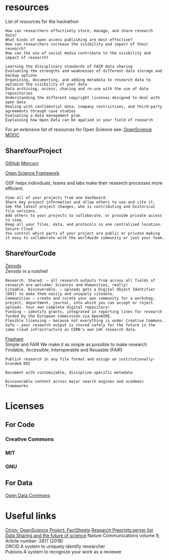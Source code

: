 # resources
List of resources for the hackathon

    How can researchers effectively store, manage, and share research data?
    What kinds of open access publishing are most effective?
    How can researchers increase the visibility and impact of their research?
    How can the use of social media contribute to the visibility and impact of research?
    
    Learning the disciplinary standards of FAIR data sharing
    Evaluating the strengths and weaknesses of different data storage and backup options
    Organizing, documenting, and adding metadata to research data to optimize the visibility of your data
    Data archiving, access, sharing and re-use with the use of data repositories
    Understanding the different copyright licenses designed to deal with open data
    Dealing with confidential data, company restrictions, and third-party agreements through case studies
    Evaluating a data management plan
    Explaining how Open Data can be applied in your field of research
    
For an extensive list of resources for Open Science see: [OpenScience MOOC](https://opensciencemooc.eu/resources/#)
## ShareYourProject
[GitHub]()
[Mercury]()

[Open Science Framework]()

OSF helps individuals, teams and labs make their research processes more efficient.

    View all of your projects from one dashboard.
    Share key project information and allow others to use and cite it.
    See the latest project changes, who is contributing and historical file versions.
    Add others to your projects to collaborate, or provide private access to view.
    Keep all your files, data, and protocols in one centralized location. Secure Cloud
    You control which parts of your project are public or private making it easy to collaborate with the worldwide community or just your team. 



## ShareYourCode
[Zenodo](https://zenodo.org/)  
Zenodo in a nutshell

    Research. Shared. — all research outputs from across all fields of research are welcome! Sciences and Humanities, really!
    Citeable. Discoverable. — uploads gets a Digital Object Identifier (DOI) to make them easily and uniquely citeable.
    Communities — create and curate your own community for a workshop, project, department, journal, into which you can accept or reject uploads. Your own complete digital repository!
    Funding — identify grants, integrated in reporting lines for research funded by the European Commission via OpenAIRE.
    Flexible licensing — because not everything is under Creative Commons.
    Safe — your research output is stored safely for the future in the same cloud infrastructure as CERN's own LHC research data.

[Figshare](https://figshare.com/)  
Simple and FAIR
We make it as simple as possible to make research Findable, Accessible, Interoperable and Reuasble (FAIR)

    Publish research in any file format and assign an institutionally-branded DOI

    Document with customizable, discipline-specific metadata

    Discoverable content across major search engines and academic frameworks

    
# Licenses

## For Code
### Creative Commons

### MIT

### GNU
## For Data
[Open Data Commons](https://opendatacommons.org/)

# Useful links
[Orion- OpenScience Project: FactSheets](https://www.orion-openscience.eu/public/2019-02/201810-VA-Orion-FactSheets-V5.pdf)
[Research Preprints:server list](https://docs.google.com/spreadsheets/d/17RgfuQcGJHKSsSJwZZn0oiXAnimZu2sZsWp8Z6ZaYYo/edit#gid=0)  
[Data Sharing and the future of science](https://www.nature.com/articles/s41467-018-05227-z) Nature Communications volume 9, Article number: 2817 (2018)  
ORCID A system to uniquely identify researcher  
Publons A system to recognize your work as a reviewer  
